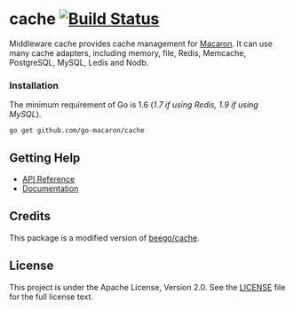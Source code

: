 # cache [![Build Status](https://travis-ci.org/go-macaron/cache.svg?branch=master)](https://travis-ci.org/go-macaron/cache)

Middleware cache provides cache management for [Macaron](https://github.com/go-macaron/macaron). It can use many cache adapters, including memory, file, Redis, Memcache, PostgreSQL, MySQL, Ledis and Nodb.

### Installation

The minimum requirement of Go is 1.6 (*1.7 if using Redis, 1.9 if using MySQL*).

	go get github.com/go-macaron/cache

## Getting Help

- [API Reference](https://gowalker.org/github.com/go-macaron/cache)
- [Documentation](http://go-macaron.com/docs/middlewares/cache)

## Credits

This package is a modified version of [beego/cache](https://github.com/astaxie/beego/tree/master/cache).

## License

This project is under the Apache License, Version 2.0. See the [LICENSE](LICENSE) file for the full license text.
